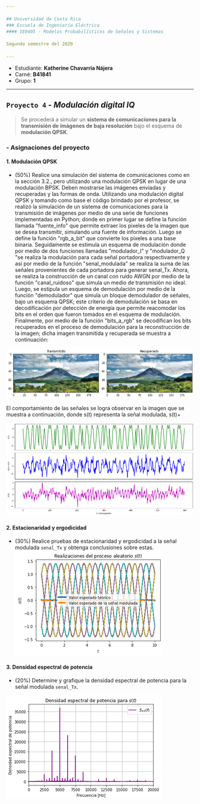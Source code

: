 ```yaml
---

## Universidad de Costa Rica
### Escuela de Ingeniería Eléctrica
#### IE0405 - Modelos Probabilísticos de Señales y Sistemas

Segundo semestre del 2020

---
```


* Estudiante: **Katherine Chavarría Nájera**
* Carné: **B41841**
* Grupo: **1**

---
## `Proyecto 4` - *Modulación digital IQ*
>Se procederá a simular un **sistema de comunicaciones para la transmisión de imágenes de baja resolución** bajo el esquema de **modulación QPSK**. 


### - Asignaciones del proyecto

#### 1. Modulación QPSK

* (50%) Realice una simulación del sistema de comunicaciones como en la sección 3.2., pero utilizando una modulación QPSK en lugar de una modulación BPSK. Deben mostrarse las imágenes enviadas y recuperadas y las formas de onda.
Utilizando una modulación digital QPSK y tomando como base el código brindado por el profesor, se realizó la simulación de un sistema de comunicaciones para la transmisión de imágenes por medio de una serie de funciones implementadas en Python; donde en primer lugar se define la función llamada "fuente_info" que permite extraer los pixeles de la imagen que se desea transmitir, simulando una fuente de información. Luego se define la función "rgb_a_bit" que convierte los pixeles a una base binaria. Seguidamente se estimula un esquema de modulación donde por medio de dos funciones llamadas "modulador_I" y "modulador_Q "se realiza la modulación para cada señal portadora respectivamente y así por medio de la función "senal_modulada" se realiza la suma de las señales provenientes de cada portadora para generar senal_Tx. Ahora, se realiza la construcción de un canal con ruido AWGN por medio de la función "canal_ruidoso" que simula un medio de transmisión no ideal. Luego, se estipula un esquema de demodulación por medio de la función "demodulador" que simula un bloque demodulador de señales, bajo un esquema QPSK; este criterio de demodulación se basa en decodificación por detección de energía que permite reacomodar los bits en el orden que fueron tomados en el esquema de modulación. Finalmente, por medio de la función "bits_a_rgb" se decodifican los bits recuperados en el proceso de demodulación para la reconstrucción de la imagen; dicha imagen transmitida y recuperada se muestra a continuación:

![](Figuras/Figura%201.png)

El comportamiento de las señales se logra observar en la imagen que se muestra a continuación, donde s(t) representa la señal modulada, s(t)+ 

![](Figuras/Figura%202.png)

#### 2. Estacionaridad y ergodicidad

* (30%) Realice pruebas de estacionaridad y ergodicidad a la señal modulada `senal_Tx` y obtenga conclusiones sobre estas.
![](Figuras/Figura%203.png)

#### 3. Densidad espectral de potencia

* (20%) Determine y grafique la densidad espectral de potencia para la señal modulada `senal_Tx`.

![](Figuras/Figura%204.png)
 

